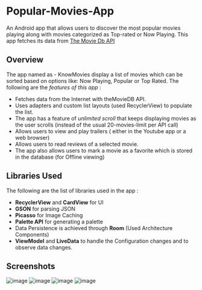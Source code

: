 # Popular-Movies-App
An Android app that allows users to discover the most popular movies playing along with movies categorized as Top-rated or Now Playing.
This app fetches its data from [The Movie Db API](https://www.themoviedb.org/)
## Overview
The app named as - KnowMovies display a list of movies which can be sorted based on options like: Now Playing, Popular or Top Rated.
The following are the *features of this app* :

* Fetches data from the Internet with theMovieDB API.
* Uses adapters and custom list layouts (used RecyclerView) to populate the list.
* The app has a feature of *unlimited scroll* that keeps displaying movies as the user scrolls (instead of the usual 20-movies-limit per API call)
* Allows users to view and play trailers ( either in the Youtube app or a web browser)
* Allows users to read reviews of a selected movie.
* The app also allows users to mark a movie as a favorite which is stored in the database (for Offline viewing)

## Libraries Used
The following are the list of libraries used in the app :
* **RecyclerView** and **CardView** for UI
* **GSON** for parsing JSON
* **Picasso** for Image Caching
* **Palette API** for generating a palette
* Data Persistence is achieved through **Room** (Used Architecture Components)
* **ViewModel** and **LiveData** to handle the Configuration changes and to observe data changes.

## Screenshots

![image](https://user-images.githubusercontent.com/39236351/50589008-b37c2e80-0eaa-11e9-82f8-c2d1b2c5b0bf.png)
![image](https://user-images.githubusercontent.com/39236351/50590306-669b5680-0eb0-11e9-84a0-f173b20b3586.png)
![image](https://user-images.githubusercontent.com/39236351/50590471-2ee0de80-0eb1-11e9-8952-260e3b88ee03.png)
![image](https://user-images.githubusercontent.com/39236351/50590425-f0e3ba80-0eb0-11e9-9a3f-8d80440d5ef3.png)
